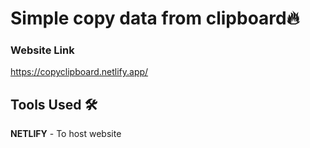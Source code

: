 # Simple copy data from clipboard🔥

### Website Link

https://copyclipboard.netlify.app/

## Tools Used 🛠️
 <b>NETLIFY</b> - To host website 
